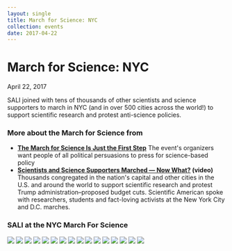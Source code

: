 ```yaml
---
layout: single
title: March for Science: NYC
collection: events
date: 2017-04-22
---
```



March for Science: NYC
======================

April 22, 2017

SALI joined with tens of thousands of other scientists and science supporters to march in NYC (and in over 500 cities across the world!) to support scientific research and protest anti-science policies.

### More about the March for Science from

-   **[The March for Science Is Just the First Step](https://www.scientificamerican.com/article/the-march-for-science-is-just-the-first-step/)**
     The event's organizers want people of all political persuasions to press for science-based policy
-   **[Scientists and Science Supporters Marched — Now What?](https://www.scientificamerican.com/video/scientists-and-science-supporters-marched-now-what/) (video)**
     Thousands congregated in the nation's capital and other cities in the U.S. and around the world to support scientific research and protest Trump administration–proposed budget cuts. Scientific American spoke with researchers, students and fact-loving activists at the New York City and D.C. marches.

### SALI at the NYC March For Science

[![](/assets/images/events/2017/science-march/thumb-IMG-0999.jpg)](/assets/images/events/2017/science-march/IMG-0999.jpg) [![](/assets/images/events/2017/science-march/thumb-IMG-1003.jpg)](/assets/images/events/2017/science-march/IMG-1003.jpg) [![](/assets/images/events/2017/science-march/thumb-IMG-1005.jpg)](/assets/images/events/2017/science-march/IMG-1005.jpg) [![](/assets/images/events/2017/science-march/thumb-IMG-1030.jpg)](/assets/images/events/2017/science-march/IMG-1030.jpg) [![](/assets/images/events/2017/science-march/thumb-IMG-1032.jpg)](/assets/images/events/2017/science-march/IMG-1032.jpg) [![](/assets/images/events/2017/science-march/thumb-IMG-1035.jpg)](/assets/images/events/2017/science-march/IMG-1035.jpg) [![](/assets/images/events/2017/science-march/thumb-IMG-1037.jpg)](/assets/images/events/2017/science-march/IMG-1037.jpg) [![](/assets/images/events/2017/science-march/thumb-IMG-1039.jpg)](/assets/images/events/2017/science-march/IMG-1039.jpg) [![](/assets/images/events/2017/science-march/thumb-IMG-1052.jpg)](/assets/images/events/2017/science-march/IMG-1052.jpg) [![](/assets/images/events/2017/science-march/thumb-IMG-1053.jpg)](/assets/images/events/2017/science-march/IMG-1053.jpg) [![](/assets/images/events/2017/science-march/thumb-IMG-1055.jpg)](/assets/images/events/2017/science-march/IMG-1055.jpg) [![](/assets/images/events/2017/science-march/thumb-IMG-1057.jpg)](/assets/images/events/2017/science-march/IMG-1057.jpg) [![](/assets/images/events/2017/science-march/thumb-IMG-1060.jpg)](/assets/images/events/2017/science-march/IMG-1060.jpg) [![](/assets/images/events/2017/science-march/thumb-IMG-2796.jpg)](/assets/images/events/2017/science-march/IMG-2796.jpg) [![](/assets/images/events/2017/science-march/thumb-IMG-2798.jpg)](/assets/images/events/2017/science-march/IMG-2798.jpg) [![](/assets/images/events/2017/science-march/thumb-IMG-2865.jpg)](/assets/images/events/2017/science-march/IMG-2865.jpg)